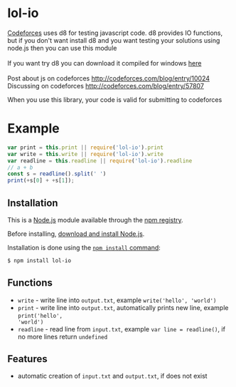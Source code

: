 # lol-io

<a href="codefores.ru">Codeforces</a> uses d8 for testing javascript code. d8 provides IO functions, but if you don't want install d8 and you want testing your solutions using node.js then you can use this module<br><br>
If you want try d8 you can download it compiled for windows <a href="http://assets.codeforces.com/files/v8-3.32.0.7z">here</a><br><br>
Post about js on codeforces http://codeforces.com/blog/entry/10024<br>
Discussing on codeforces http://codeforces.com/blog/entry/57807

When you use this library, your code is valid for submitting to codeforces

# Example

```js
var print = this.print || require('lol-io').print
var write = this.write || require('lol-io').write
var readline = this.readline || require('lol-io').readline
// a + b
const s = readline().split(' ')
print(+s[0] + +s[1]);
```

## Installation

This is a [Node.js](https://nodejs.org/en/) module available through the
[npm registry](https://www.npmjs.com/).

Before installing, [download and install Node.js](https://nodejs.org/en/download/).

Installation is done using the
[`npm install` command](https://docs.npmjs.com/getting-started/installing-npm-packages-locally):

```bash
$ npm install lol-io
```

## Functions
- <code>write</code> - write line into <code>output.txt</code>, example <code>write('hello', 'world')</code>
- <code>print</code> - write line into <code>output.txt</code>, automatically prints new line, example <code>print('hello', 'world')</code>
- <code>readline</code> - read line from <code>input.txt</code>, example <code>var line = readline()</code>, if no more lines return <code>undefined</code>

## Features 
- automatic creation of <code>input.txt</code> and <code>output.txt</code>, if does not exist

